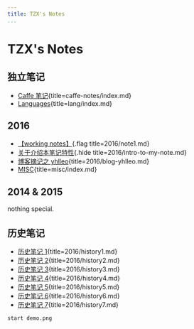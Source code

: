```yaml
---
title: TZX's Notes
...
```


# TZX's Notes


## 独立笔记

-   [Caffe 笔记](caffe-notes/index.html){title=caffe-notes/index.md}
-   [Languages](lang/index.html){title=lang/index.md}

## 2016

-   [【working notes】](2016/note1.html){.flag title=2016/note1.md}
-   [关于介绍本笔记特性](2016/intro-to-my-note.html){.hide title=2016/intro-to-my-note.md}
-   [博客摘记之 yhlleo](2016/blog-yhlleo.html){title=2016/blog-yhlleo.md}
-   [MISC](misc/index.html){title=misc/index.md}

## 2014 & 2015

nothing special.

## 历史笔记

-   [历史笔记 1](2016/history1.html){title=2016/history1.md}
-   [历史笔记 2](2016/history2.html){title=2016/history2.md}
-   [历史笔记 3](2016/history3.html){title=2016/history3.md}
-   [历史笔记 4](2016/history4.html){title=2016/history4.md}
-   [历史笔记 5](2016/history5.html){title=2016/history5.md}
-   [历史笔记 6](2016/history6.html){title=2016/history6.md}
-   [历史笔记 7](2016/history7.html){title=2016/history7.md}

`start demo.png`

